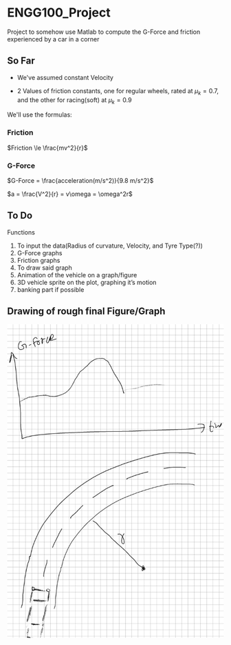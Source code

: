 # ENGG100_Project
Project to somehow use Matlab to compute the G-Force and friction experienced by a car in a corner

## So Far
- We've assumed constant Velocity

- 2 Values of friction constants, one for regular wheels, rated at $\mu_k=0.7$, and the other for racing(soft) at $\mu_k=0.9$

We'll use the formulas: 
### Friction
$Friction \le \frac{mv^2}{r}$

### G-Force
$G-Force = \frac{acceleration(m/s^2)}{9.8 m/s^2}$

$a = \frac{V^2}{r} = v\omega = \omega^2r$

## To Do
 Functions
 1) To input the data(Radius of curvature, Velocity, and Tyre Type(?))
 2) G-Force graphs
 3) Friction graphs
 4) To draw said graph
 5) Animation of the vehicle on a graph/figure
 6) 3D vehicle sprite on the plot, graphing it’s motion
 7) banking part if possible

## Drawing of rough final Figure/Graph
![Rough Representation of the end result/Figure](/Pic.jpg )